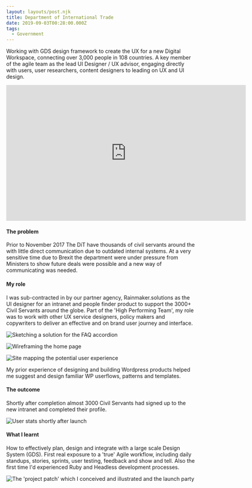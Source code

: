 ```yaml
---
layout: layouts/post.njk
title: Department of International Trade
date: 2019-09-03T00:28:00.000Z
tags:
  - Government
---
```

Working with GDS design framework to create the UX for a new Digital Workspace, connecting over 3,000 people in 108 countries. A key member of the agile team as the lead UI Designer / UX advisor, engaging directly with users, user researchers, content designers to leading on UX and UI design.

<iframe src="https://player.vimeo.com/video/357398578" width="640" height="362" frameborder="0" allow="autoplay; fullscreen" allowfullscreen></iframe>

#### The problem

Prior to November 2017 The DiT have thousands of civil servants around the with little direct communication due to outdated internal systems. At a very sensitive time due to Brexit the department were under pressure from Ministers to show future deals were possible and a new way of communicating was needed.

#### My role

I was sub-contracted in by our partner agency, Rainmaker.solutions as the UI designer for an intranet and people finder product to support the 3000+ Civil Servants around the globe. Part of the 'High Performing Team', my role was to work with other UX service designers, policy makers and copywriters to deliver an effective and on brand user journey and interface. 

![](/images/dit-sketch-2x.jpg "Sketching a solution for the FAQ accordion")

![](/images/dit-wireframe-2x.jpg "Wireframing the home page")

![](/images/dit-userjourney-2x.jpg "Site mapping the potential user experience")

My prior experience of designing and building Wordpress products helped me suggest and design familiar WP userflows, patterns and templates.

#### The outcome

Shortly after completion almost 3000 Civil Servants had signed up to the new intranet and completed their profile.

![](/images/dit-stats-2x.jpg "User stats shortly after launch")

#### What I learnt

How to effectively plan, design and integrate with a large scale Design System (GDS). First real exposure to a 'true' Agile workflow, including daily standups, stories, sprints, user testing, feedback and show and tell. Also the first time I'd experienced Ruby and Headless development processes.

![](/images/dit-patch-launch-2x.jpg "The 'project patch' which I conceived and illustrated and the launch party")
